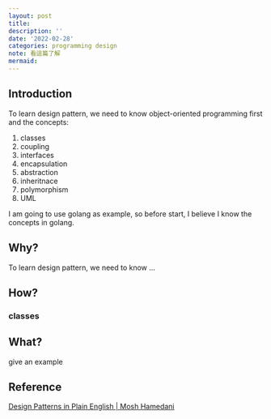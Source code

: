 ```yaml
---
layout: post
title:
description: ''
date: '2022-02-28'
categories: programming design
note: 看這篇了解 
mermaid:
---
```


## Introduction

To learn design pattern, we need to know object-oriented programming first and the concepts:

1. classes
2. coupling
3. interfaces
4. encapsulation
5. abstraction
6. inheritnace
7. polymorphism
8. UML

I am going to use golang as example, so before start, I believe I know the concepts in golang.

## Why?

To learn design pattern, we need to know ...

## How?

### classes



## What?

give an example

## Reference

[Design Patterns in Plain English | Mosh Hamedani](https://www.youtube.com/watch?v=NU_1StN5Tkk&t=578s)


